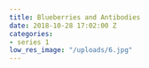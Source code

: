 ```yaml
---
title: Blueberries and Antibodies
date: 2018-10-28 17:02:00 Z
categories:
- series 1
low_res_image: "/uploads/6.jpg"
---
```


